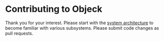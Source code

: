 # Contributing to Objeck

Thank you for your interest. Please start with the [system architecture](https://github.com/objeck/objeck-lang/tree/master/core) to become familiar with various subsystems. Please submit code changes as pull requests.